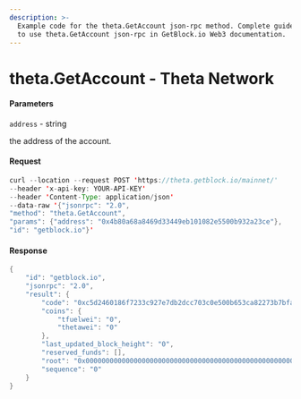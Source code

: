 ```yaml
---
description: >-
  Example code for the theta.GetAccount json-rpc method. Сomplete guide on how
  to use theta.GetAccount json-rpc in GetBlock.io Web3 documentation.
---
```


# theta.GetAccount - Theta Network

#### Parameters

`address` - string

the address of the account.

#### Request

```java
curl --location --request POST 'https://theta.getblock.io/mainnet/' 
--header 'x-api-key: YOUR-API-KEY' 
--header 'Content-Type: application/json' 
--data-raw '{"jsonrpc": "2.0",
"method": "theta.GetAccount",
"params": {"address": "0x4b80a68a8469d33449eb101082e5500b932a23ce"},
"id": "getblock.io"}'
```

#### Response

```java
{
    "id": "getblock.io",
    "jsonrpc": "2.0",
    "result": {
        "code": "0xc5d2460186f7233c927e7db2dcc703c0e500b653ca82273b7bfad8045d85a470",
        "coins": {
            "tfuelwei": "0",
            "thetawei": "0"
        },
        "last_updated_block_height": "0",
        "reserved_funds": [],
        "root": "0x0000000000000000000000000000000000000000000000000000000000000000",
        "sequence": "0"
    }
}
```
